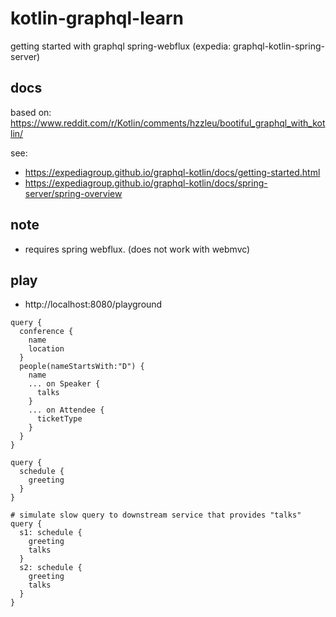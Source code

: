 # kotlin-graphql-learn
getting started with graphql spring-webflux
 (expedia: graphql-kotlin-spring-server)

## docs

based on: https://www.reddit.com/r/Kotlin/comments/hzzleu/bootiful_graphql_with_kotlin/

see: 
- https://expediagroup.github.io/graphql-kotlin/docs/getting-started.html
- https://expediagroup.github.io/graphql-kotlin/docs/spring-server/spring-overview

## note

- requires spring webflux. (does not work with webmvc)

## play

- http://localhost:8080/playground


```
query {
  conference {
    name
    location
  }
  people(nameStartsWith:"D") {
    name
    ... on Speaker {
      talks
    }
    ... on Attendee {
      ticketType
    }
  }
}
```

```
query {
  schedule {
    greeting
  }
}
```
```
# simulate slow query to downstream service that provides "talks"
query {
  s1: schedule {
    greeting
    talks
  }
  s2: schedule {
    greeting
    talks
  }
}
```
